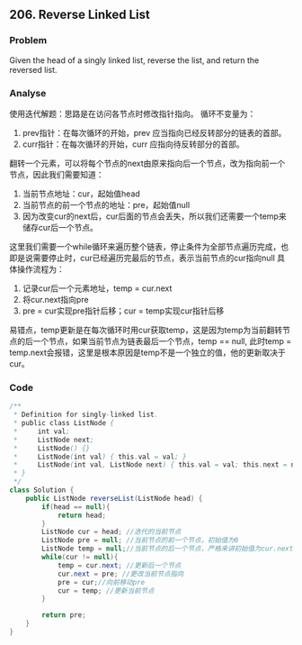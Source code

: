 ## 206. Reverse Linked List

### Problem
Given the head of a singly linked list, reverse the list, and return the reversed list.

### Analyse
使用迭代解题：思路是在访问各节点时修改指针指向。
循环不变量为：

1. prev指针：在每次循环的开始，prev 应当指向已经反转部分的链表的首部。
2. curr指针：在每次循环的开始，curr 应指向待反转部分的首部。

翻转一个元素，可以将每个节点的next由原来指向后一个节点，改为指向前一个节点，因此我们需要知道：
1. 当前节点地址：cur，起始值head
2. 当前节点的前一个节点的地址：pre，起始值null
3. 因为改变cur的next后，cur后面的节点会丢失，所以我们还需要一个temp来储存cur后一个节点。

这里我们需要一个while循环来遍历整个链表，停止条件为全部节点遍历完成，也即是说需要停止时，cur已经遍历完最后的节点，表示当前节点的cur指向null
具体操作流程为：
1. 记录cur后一个元素地址，temp = cur.next
2. 将cur.next指向pre
3. pre = cur实现pre指针后移；cur = temp实现cur指针后移

易错点，temp更新是在每次循环时用cur获取temp，这是因为temp为当前翻转节点的后一个节点，如果当前节点为链表最后一个节点，temp == null,
此时temp = temp.next会报错，这里是根本原因是temp不是一个独立的值，他的更新取决于cur。

### Code
```java
/**
 * Definition for singly-linked list.
 * public class ListNode {
 *     int val;
 *     ListNode next;
 *     ListNode() {}
 *     ListNode(int val) { this.val = val; }
 *     ListNode(int val, ListNode next) { this.val = val; this.next = next; }
 * }
 */
class Solution {
    public ListNode reverseList(ListNode head) {
        if(head == null){
            return head;
        }
        ListNode cur = head; //迭代的当前节点
        ListNode pre = null; //当前节点的前一个节点，初始值为0
        ListNode temp = null;//当前节点的后一个节点，严格来讲初始值为cur.next，不过在循环内更新所以随意。
        while(cur != null){
            temp = cur.next; //更新后一个节点
            cur.next = pre; //更改当前节点指向
            pre = cur;//向前移动pre
            cur = temp; //更新当前节点
        }

        return pre;
    }
}
```

